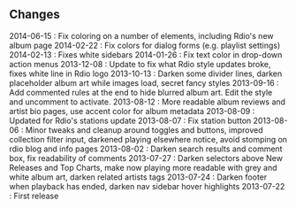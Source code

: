 Changes
-------

2014-06-15 : Fix coloring on a number of elements, including Rdio's new album page
2014-02-22 : Fix colors for dialog forms (e.g. playlist settings)
2014-02-13 : Fixes white sidebars
2014-01-26 : Fix text color in drop-down action menus
2013-12-08 : Update to fix what Rdio style updates broke, fixes white line in Rdio logo
2013-10-13 : Darken some divider lines, darken placeholder album art while images load, secret fancy styles
2013-09-16 : Add commented rules at the end to hide blurred album art. Edit the style and uncomment to activate.
2013-08-12 : More readable album reviews and artist bio pages, use accent color for album metadata
2013-08-09 : Updated for Rdio's stations update
2013-08-07 : Fix station button
2013-08-06 : Minor tweaks and cleanup around toggles and buttons, improved collection filter input, darkened playing elsewhere notice, avoid stomping on rdio blog and info pages
2013-08-02 : Darken search results and comment box, fix readability of comments
2013-07-27 : Darken selectors above New Releases and Top Charts, make now playing more readable with grey and white album art, darken related artists tags
2013-07-24 : Darken footer when playback has ended, darken nav sidebar hover highlights
2013-07-22 : First release
